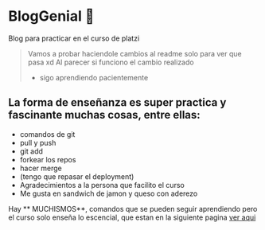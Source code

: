 # BlogGenial 💙
Blog para practicar en el curso de platzi
> Vamos a probar haciendole cambios al readme solo
para ver que pasa xd
Al parecer si funciono el cambio realizado
>- sigo aprendiendo pacientemente

## La forma de enseñanza es super practica y fascinante muchas cosas, entre ellas:
* comandos de git
* pull y push
* git add
* forkear los repos
* hacer merge
* (tengo que repasar el deployment)
* Agradecimientos a la persona que facilito el curso
* Me gusta en sandwich de jamon y queso con aderezo


Hay ** MUCHISMOS**, comandos que se pueden seguir aprendiendo pero el curso solo enseña lo escencial, que estan en la siguiente pagina [ver aqui](http://https://git-scm.com/docs/git "ver aqui")